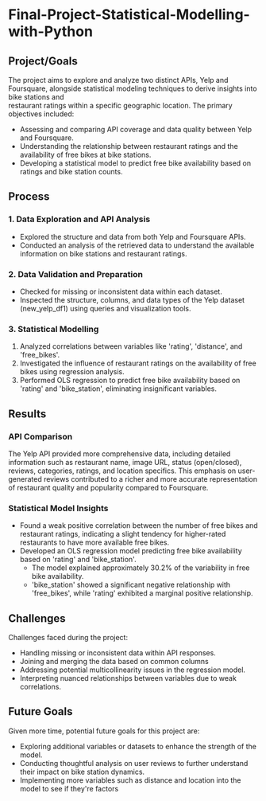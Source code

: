 # Final-Project-Statistical-Modelling-with-Python
## Project/Goals
  The project aims to explore and analyze two distinct APIs, Yelp and Foursquare, alongside statistical modeling techniques to derive insights into bike stations and     
  restaurant ratings within a specific geographic location. The primary objectives included:
- Assessing and comparing API coverage and data quality between Yelp and Foursquare.
- Understanding the relationship between restaurant ratings and the availability of free bikes at bike stations.
- Developing a statistical model to predict free bike availability based on ratings and bike station counts.

## Process

### 1.  Data Exploration and API Analysis
- Explored the structure and data from both Yelp and Foursquare APIs.
- Conducted an analysis of the retrieved data to understand the available information on bike stations and restaurant ratings.
   
### 2. Data Validation and Preparation
- Checked for missing or inconsistent data within each dataset.
- Inspected the structure, columns, and data types of the Yelp dataset (new_yelp_df1) using queries and visualization tools.

### 3. Statistical Modelling
1. Analyzed correlations between variables like 'rating', 'distance', and 'free_bikes'.
2. Investigated the influence of restaurant ratings on the availability of free bikes using regression analysis.
3. Performed OLS regression to predict free bike availability based on 'rating' and 'bike_station', eliminating insignificant variables.

 ## Results

### API Comparison
The Yelp API provided more comprehensive data, including detailed information such as restaurant name, image URL, status (open/closed), reviews, categories, ratings, and location specifics. This emphasis on user-generated reviews contributed to a richer and more accurate representation of restaurant quality and popularity compared to Foursquare.

### Statistical Model Insights
- Found a weak positive correlation between the number of free bikes and restaurant ratings, indicating a slight tendency for higher-rated restaurants to have more available free bikes.
- Developed an OLS regression model predicting free bike availability based on 'rating' and 'bike_station'.
  - The model explained approximately 30.2% of the variability in free bike availability.
  - 'bike_station' showed a significant negative relationship with 'free_bikes', while 'rating' exhibited a marginal positive relationship.

## Challenges 

Challenges faced during the project:

- Handling missing or inconsistent data within API responses.
- Joining and merging the data based on common columns
- Addressing potential multicollinearity issues in the regression model.
- Interpreting nuanced relationships between variables due to weak correlations.


## Future Goals
Given more time, potential future goals for this project are:
- Exploring additional variables or datasets to enhance the strength of the model.
- Conducting thoughtful analysis on user reviews to further understand their impact on bike station dynamics.
- Implementing more variables such as distance and location into the model to see if they're factors

